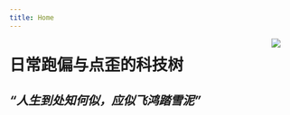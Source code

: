 ```yaml
---
title: Home
---
```



[<img src="/img/24631470.png" style="max-width:15%;min-width:40px;float:right;" />](https://github.com/glidis)

# 日常跑偏与点歪的科技树

## _“人生到处知何似，应似飞鸿踏雪泥”_


